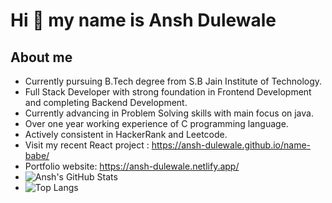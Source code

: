 # Hi 👋 my name is Ansh Dulewale #
## About me ##
- Currently pursuing B.Tech degree from S.B Jain Institute of Technology.
- Full Stack Developer with strong foundation in Frontend Development and completing Backend Development.
- Currently advancing in Problem Solving skills with main focus on java.
- Over one year working experience of C programming language.
- Actively consistent in HackerRank and Leetcode.
- Visit my recent React project : https://ansh-dulewale.github.io/name-babe/
- Portfolio website: https://ansh-dulewale.netlify.app/
- ![Ansh's GitHub Stats](https://github-readme-stats.vercel.app/api?username=ansh-dulewale&show_icons=true&theme=radical)
- ![Top Langs](https://github-readme-stats.vercel.app/api/top-langs/?username=ansh-dulewale&layout=compact&theme=radical)
